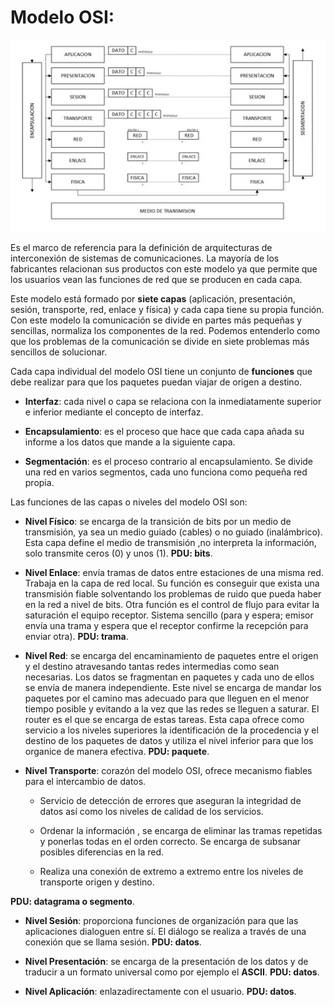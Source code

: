 # Modelo OSI:

![Modelo](img/modeloosi.png)

Es el marco de referencia para la definición de arquitecturas de interconexión de sistemas de comunicaciones.
La mayoría de los fabricantes relacionan sus productos con este modelo ya que permite que los usuarios vean las
funciones de red que se producen en cada capa.

Este modelo está formado por **siete capas** (aplicación, presentación, sesión, transporte, red, enlace y física) y cada
capa tiene su propia función. Con este modelo la comunicación se divide en partes más pequeñas y sencillas,
normaliza los componentes de la red. Podemos entenderlo como que los problemas de la comunicación se divide
en siete problemas más sencillos de solucionar.

Cada capa individual del modelo OSI tiene un conjunto de **funciones** que debe realizar para que los paquetes
puedan viajar de origen a destino.

- **Interfaz**: cada nivel o capa se relaciona con la inmediatamente superior e inferior mediante el concepto de
interfaz.

- **Encapsulamiento**: es el proceso que hace que cada capa añada su informe a los datos que mande a la siguiente
capa.

- **Segmentación**: es el proceso contrario al encapsulamiento. Se divide una red en varios segmentos, cada uno
funciona como pequeña red propia.

Las funciones de las capas o niveles del modelo OSI son:

- **Nivel Físico**: se encarga de la transición de bits por un medio de transmisión, ya sea un medio guiado (cables) o
no guiado (inalámbrico). Esta capa define el medio de transmisión ,no interpreta la información, solo transmite
ceros (0) y unos (1).
**PDU: bits**.
  
- **Nivel Enlace**: envía tramas de datos entre estaciones de una misma red. Trabaja en la capa de red local. Su
función es conseguir que exista una transmisión fiable solventando los problemas de ruido que pueda haber en la
red a nivel de bits. Otra función es el control de flujo para evitar la saturación el equipo receptor. Sistema sencillo
(para y espera; emisor envía una trama y espera que el receptor confirme la recepción para enviar otra).
**PDU: trama**.

- **Nivel Red**: se encarga del encaminamiento de paquetes entre el origen y el destino atravesando tantas redes
intermedias como sean necesarias. Los datos se fragmentan en paquetes y cada uno de ellos se envía de manera
independiente. Este nivel se encarga de mandar los paquetes por el camino mas adecuado para que lleguen en el
menor tiempo posible y evitando a la vez que las redes se lleguen a saturar. El router es el que se encarga de estas
tareas. Esta capa ofrece como servicio a los niveles superiores la identificación de la procedencia y el destino de
los paquetes de datos y utiliza el nivel inferior para que los organice de manera efectiva.
**PDU: paquete**.
  
- **Nivel Transporte**: corazón del modelo OSI, ofrece mecanismo fiables para el intercambio de datos.
   - Servicio de detección de errores que aseguran la integridad de datos así como los niveles de calidad de los
servicios.

   - Ordenar la información , se encarga de eliminar las tramas repetidas y ponerlas todas en el orden correcto. Se
encarga de subsanar posibles diferencias en la red.

   - Realiza una conexión de extremo a extremo entre los niveles de transporte origen y destino.
     
**PDU: datagrama o segmento**.

- **Nivel Sesión**: proporciona funciones de organización para que las aplicaciones dialoguen entre sí. El diálogo se
realiza a través de una conexión que se llama sesión. **PDU: datos**.
  
- **Nivel Presentación**: se encarga de la presentación de los datos y de traducir a un formato universal como por
ejemplo el **ASCII**. **PDU: datos**.

- **Nivel Aplicación**: enlazadirectamente con el usuario.
**PDU: datos**.

